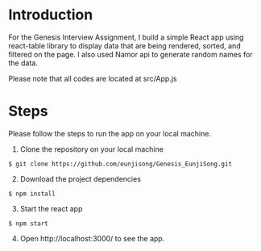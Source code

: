 # Introduction

For the Genesis Interview Assignment, I build a simple React app using react-table library to display data that are being rendered, sorted, and filtered on the page. I also used Namor api to generate random names for the data.

Please note that all codes are located at src/App.js

# Steps
Please follow the steps to run the app on your local machine.

1. Clone the repository on your local machine
```
$ git clone https://github.com/eunjisong/Genesis_EunjiSong.git
```

2. Download the project dependencies
```
$ npm install
```



3. Start the react app
 ```
 $ npm start
 ```

 4. Open http://localhost:3000/ to see the app.
